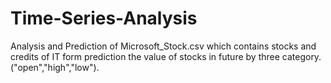 # Time-Series-Analysis
Analysis and Prediction of Microsoft_Stock.csv which contains stocks and credits of IT form prediction the value of stocks in future by three category.("open","high","low").
